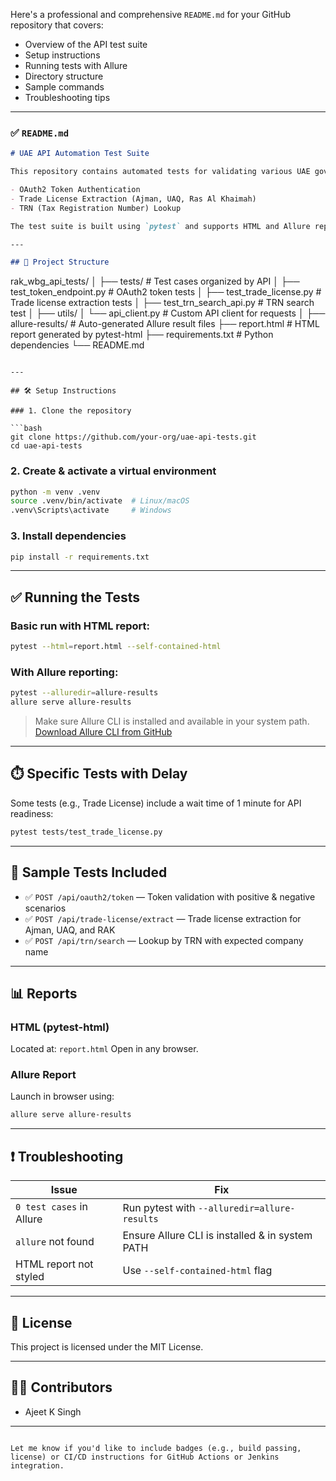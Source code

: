 Here's a professional and comprehensive `README.md` for your GitHub repository that covers:

* Overview of the API test suite
* Setup instructions
* Running tests with Allure
* Directory structure
* Sample commands
* Troubleshooting tips

---

### ✅ `README.md`

```markdown
# UAE API Automation Test Suite

This repository contains automated tests for validating various UAE government APIs, including:

- OAuth2 Token Authentication
- Trade License Extraction (Ajman, UAQ, Ras Al Khaimah)
- TRN (Tax Registration Number) Lookup

The test suite is built using `pytest` and supports HTML and Allure reports for detailed insights.

---

## 📁 Project Structure

```

rak\_wbg\_api\_tests/
│
├── tests/                         # Test cases organized by API
│   ├── test\_token\_endpoint.py    # OAuth2 token tests
│   ├── test\_trade\_license.py     # Trade license extraction tests
│   ├── test\_trn\_search\_api.py    # TRN search test
│
├── utils/
│   └── api\_client.py             # Custom API client for requests
│
├── allure-results/               # Auto-generated Allure result files
├── report.html                   # HTML report generated by pytest-html
├── requirements.txt              # Python dependencies
└── README.md

````

---

## 🛠️ Setup Instructions

### 1. Clone the repository

```bash
git clone https://github.com/your-org/uae-api-tests.git
cd uae-api-tests
````

### 2. Create & activate a virtual environment

```bash
python -m venv .venv
source .venv/bin/activate  # Linux/macOS
.venv\Scripts\activate     # Windows
```

### 3. Install dependencies

```bash
pip install -r requirements.txt
```

---

## ✅ Running the Tests

### Basic run with HTML report:

```bash
pytest --html=report.html --self-contained-html
```

### With Allure reporting:

```bash
pytest --alluredir=allure-results
allure serve allure-results
```

> Make sure Allure CLI is installed and available in your system path.
> [Download Allure CLI from GitHub](https://github.com/allure-framework/allure2/releases)

---

## ⏱️ Specific Tests with Delay

Some tests (e.g., Trade License) include a wait time of 1 minute for API readiness:

```bash
pytest tests/test_trade_license.py
```

---

## 🧪 Sample Tests Included

* ✅ `POST /api/oauth2/token` — Token validation with positive & negative scenarios
* ✅ `POST /api/trade-license/extract` — Trade license extraction for Ajman, UAQ, and RAK
* ✅ `POST /api/trn/search` — Lookup by TRN with expected company name

---

## 📊 Reports

### HTML (pytest-html)

Located at: `report.html`
Open in any browser.

### Allure Report

Launch in browser using:

```bash
allure serve allure-results
```

---

## ❗ Troubleshooting

| Issue                    | Fix                                             |
| ------------------------ | ----------------------------------------------- |
| `0 test cases` in Allure | Run pytest with `--alluredir=allure-results`    |
| `allure` not found       | Ensure Allure CLI is installed & in system PATH |
| HTML report not styled   | Use `--self-contained-html` flag                |

---

## 📄 License

This project is licensed under the MIT License.

---

## 🙋‍♂️ Contributors

* Ajeet K Singh

---

```

Let me know if you'd like to include badges (e.g., build passing, license) or CI/CD instructions for GitHub Actions or Jenkins integration.
```
